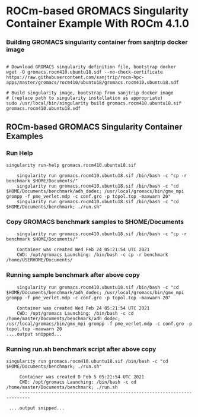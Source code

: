 # ROCm-based GROMACS Singularity Container Example With ROCm 4.1.0

### Building GROMACS singularity container from sanjtrip docker image
```

# Download GROMACS singularity definition file, bootstrap docker
wget -O gromacs.rocm410.ubuntu18.sdf --no-check-certificate https://raw.githubusercontent.com/sanjtrip/rocm-hpc-apps/master/gromacs/rocm410/ubuntu18/gromacs.rocm410.ubuntu18.sdf

# Build singularity image, bootstrap from sanjtrip docker image
# (replace path to singularity installation as appropriate)
sudo /usr/local/bin/singularity build gromacs.rocm410.ubuntu18.sif gromacs.rocm410.ubuntu18.sdf

```

## ROCm-based GROMACS Singularity Container Examples
### Run Help
```
singularity run-help gromacs.rocm410.ubuntu18.sif

    singularity run gromacs.rocm410.ubuntu18.sif /bin/bash -c "cp -r benchmark $HOME/Documents/"
    singularity run gromacs.rocm410.ubuntu18.sif /bin/bash -c "cd $HOME/Documents/benchmark/adh_dodec; /usr/local/gromacs/bin/gmx_mpi grompp -f pme_verlet.mdp -c conf.gro -p topol.top -maxwarn 20"
    singularity run gromacs.rocm410.ubuntu18.sif /bin/bash -c "cd $HOME/Documents/benchmark; ./run.sh"

```

### Copy GROMACS benchmark samples to $HOME/Documents
```
    singularity run gromacs.rocm410.ubuntu18.sif /bin/bash -c "cp -r benchmark $HOME/Documents/"

    Container was created Wed Feb 24 05:21:54 UTC 2021
    CWD: /opt/gromacs Launching: /bin/bash -c cp -r benchmark /home/USERHOME/Documents/

```

### Running sample benchmark after above copy
```
    singularity run gromacs.rocm410.ubuntu18.sif /bin/bash -c "cd $HOME/Documents/benchmark/adh_dodec; /usr/local/gromacs/bin/gmx_mpi grompp -f pme_verlet.mdp -c conf.gro -p topol.top -maxwarn 20"

    Container was created Wed Feb 24 05:21:54 UTC 2021
    CWD: /opt/gromacs Launching: /bin/bash -c cd /home/master/Documents/benchmark/adh_dodec; /usr/local/gromacs/bin/gmx_mpi grompp -f pme_verlet.mdp -c conf.gro -p topol.top -maxwarn 20
....output snipped...

```

### Running run.sh benchmark script after above copy
```
singularity run gromacs.rocm410.ubuntu18.sif /bin/bash -c "cd $HOME/Documents/benchmark; ./run.sh"

     Container was created D Feb 5 05:21:54 UTC 2021
     CWD: /opt/gromacs Launching: /bin/bash -c cd /home/master/Documents/benchmark; ./run.sh
     --------------------------------------------------------------------------

 ....output snipped...
